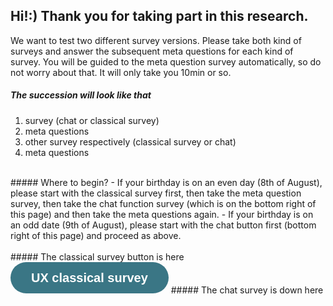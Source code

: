## Hi!:) Thank you for taking part in this research.  
We want to test two different survey versions. Please take both kind of surveys and answer the subsequent meta questions for each kind of survey. You will be guided to the meta question survey automatically, so do not worry about that. It will only take you 10min or so.
<br />
##### The succession will look like that
1. survey (chat or classical survey)
2. meta questions
3. other survey respectively (classical survey or chat)
4. meta questions 
<br />
##### Where to begin?
- If your birthday is on an even day (8th of August), please start with the classical survey first, then take the meta question survey, then take the chat function survey (which is on the bottom right of this page) and then take the meta questions again.   
- If your birthday is on an odd date (9th of August), please start with the chat button first (bottom right of this page) and proceed as above.
<br />
<br />
##### The classical survey button is here <a class="typeform-share button" href="https://form.typeform.com/to/SczGpFGi?typeform-medium=embed-snippet" data-mode="drawer_left" style="display:inline-block;text-decoration:none;background-color:#3A7685;color:white;cursor:pointer;font-family:Helvetica,Arial,sans-serif;font-size:20px;line-height:50px;text-align:center;margin:0;height:50px;padding:0px 33px;border-radius:25px;max-width:100%;white-space:nowrap;overflow:hidden;text-overflow:ellipsis;font-weight:bold;-webkit-font-smoothing:antialiased;-moz-osx-font-smoothing:grayscale;" target="_blank">UX classical survey </a> <script> (function() { var qs,js,q,s,d=document, gi=d.getElementById, ce=d.createElement, gt=d.getElementsByTagName, id="typef_orm_share", b="https://embed.typeform.com/"; if(!gi.call(d,id)){ js=ce.call(d,"script"); js.id=id; js.src=b+"embed.js"; q=gt.call(d,"script")[0]; q.parentNode.insertBefore(js,q) } })() </script>
##### The chat survey is down here
<div class="cui-embed" style="height: 400px; width: 100%;" data-cui-uid="brvfRVMp" data-cui-avatar="https://images.typeform.com/images/sqwX4feQSRBe" data-cui-mode="widget" data-cui-pill-button-color="#0000FF"></div><script src="https://public-assets.typeform.com/confab/embed.js" async></script>









